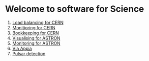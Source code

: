 # Welcome to software for Science

1. [Load balancing for CERN](https://softwareforscience.github.io/projects/LoadbalancingCern) 
2. [Monitioring for CERN]()
3. [Bookkeeping for CERN]()
4. [Visualising for ASTRON]()
5. [Monitoring for ASTRON]()
6. [Via Appia]()
7. [Pulsar detection]()
